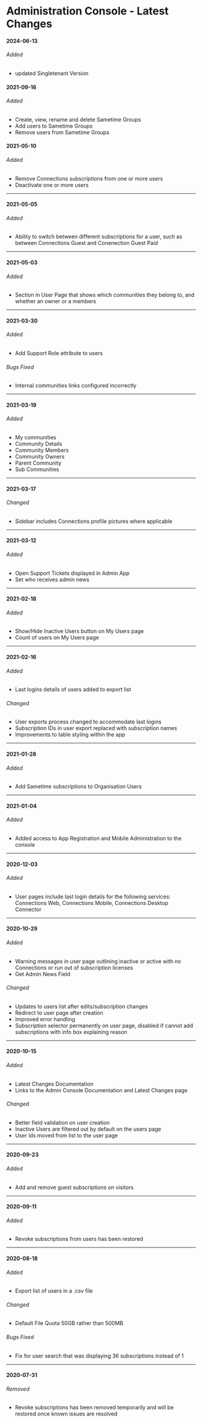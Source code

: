 # Administration Console - Latest Changes

#### 2024-06-13

###### Added

- updated Singletenant Version

#### 2021-09-16

###### Added

- Create, view, rename and delete Sametime Groups
- Add users to Sametime Groups
- Remove users from Sametime Groups

#### 2021-05-10

###### Added

- Remove Connections subscriptions from one or more users
- Deactivate one or more users

---

#### 2021-05-05

###### Added

- Ability to switch between different subscriptions for a user, such as between Connections Guest and Conenection Guest Paid

---

#### 2021-05-03

###### Added

- Section in User Page that shows which communities they belong to, and whether an owner or a members

---

#### 2021-03-30

###### Added

- Add Support Role attribute to users

###### Bugs Fixed

- Internal communities links configured incorrectly

---

#### 2021-03-19

###### Added

- My communities
- Community Details
- Community Members
- Community Owners
- Parent Community
- Sub Communities

---

#### 2021-03-17

###### Changed

- Sidebar includes Connections profile pictures where applicable

---

#### 2021-03-12

###### Added

- Open Support Tickets displayed in Admin App
- Set who receives admin news

---

#### 2021-02-18

###### Added

- Show/Hide Inactive Users button on My Users page
- Count of users on My Users page

---

#### 2021-02-16

###### Added

- Last logins details of users added to export list

###### Changed

- User exports process changed to accommodate last logins
- Subscription IDs in user export replaced with subscription names
- Improvements to table styling within the app

---

#### 2021-01-28

###### Added

- Add Sametime subscriptions to Organisation Users

---

#### 2021-01-04

###### Added

- Added access to App Registration and Mobile Administration to the console

---

#### 2020-12-03

###### Added

- User pages include last login details for the following services: Connections Web, Connections Mobile, Connections Desktop Connector

---

#### 2020-10-29

###### Added

- Warning messages in user page outlining inactive or active with no Connections or run out of subscription licenses
- Get Admin News Field

###### Changed

- Updates to users list after edits/subscription changes
- Redirect to user page after creation
- Improved error handling
- Subscription selector permanently on user page, disabled if cannot add subscriptions with info box explaining reason

---

#### 2020-10-15

###### Added

- Latest Changes Documentation
- Links to the Admin Console Documentation and Latest Changes page

###### Changed

- Better field validation on user creation
- Inactive Users are filtered out by default on the users page
- User ids moved from list to the user page

---

#### 2020-09-23

###### Added

- Add and remove guest subscriptions on visitors

---

#### 2020-09-11

###### Added

- Revoke subscriptions from users has been restored

---

#### 2020-08-18

###### Added

- Export list of users in a .csv file

###### Changed

- Default File Quota 50GB rather than 500MB

###### Bugs Fixed

- Fix for user search that was displaying 36 subscriptions instead of 1

---

#### 2020-07-31

###### Removed

- Revoke subscriptions has been removed temporarily and will be restored once known issues are resolved
